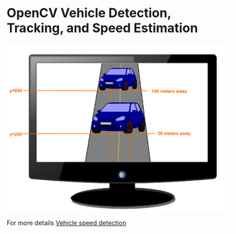 # OpenCV Vehicle Detection, Tracking, and Speed Estimation

![image.png](Speed%20Estimation.png)

For more details [
Vehicle speed detection
](https://pyimagesearch.com/2019/12/02/opencv-vehicle-detection-tracking-and-speed-estimation/)
